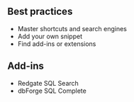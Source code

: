 ## Best practices
- Master shortcuts and search engines
- Add your own snippet
- Find add-ins or extensions

## Add-ins
- Redgate SQL Search
- dbForge SQL Complete
